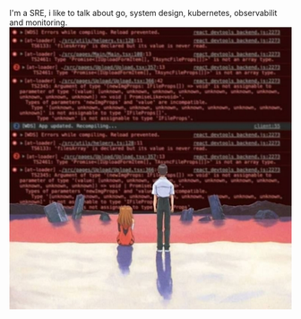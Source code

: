 I'm a SRE, i like to talk about go, system design, kubernetes, observabilit and monitoring.
![error.jpeg](https://github.com/MateSousa/MateSousa/blob/main/error.jpeg)


